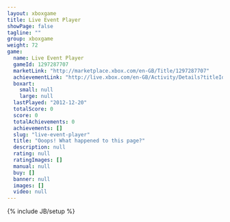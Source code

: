 ```yaml
---
layout: xboxgame
title: Live Event Player
showPage: false
tagline: ""
group: xboxgame
weight: 72
game: 
  name: Live Event Player
  gameId: 1297287707
  marketLink: "http://marketplace.xbox.com/en-GB/Title/1297287707"
  achievementLink: "http://live.xbox.com/en-GB/Activity/Details?titleId=1297287707"
  boxart: 
    small: null
    large: null
  lastPlayed: "2012-12-20"
  totalScore: 0
  score: 0
  totalAchievements: 0
  achievements: []
  slug: "live-event-player"
  title: "Ooops! What happened to this page?"
  description: null
  rating: null
  ratingImages: []
  manual: null
  buy: []
  banner: null
  images: []
  video: null
---
```

{% include JB/setup %}